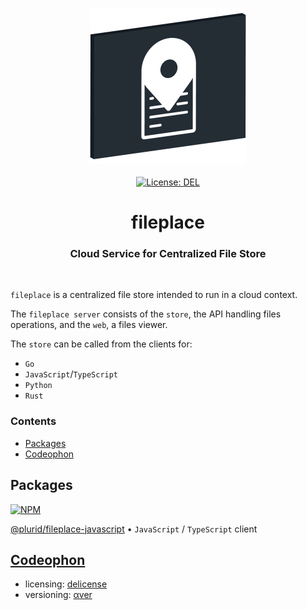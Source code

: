 <p align="center">
    <a target="_blank" href="https://fileplace.plurid.com">
        <img src="https://raw.githubusercontent.com/plurid/fileplace/master/about/identity/fileplace-logo.png" height="250px">
    </a>
    <br />
    <br />
    <a target="_blank" href="https://github.com/plurid/fileplace/blob/master/LICENSE">
        <img src="https://img.shields.io/badge/license-DEL-blue.svg?colorB=1380C3&style=for-the-badge" alt="License: DEL">
    </a>
</p>



<h1 align="center">
    fileplace
</h1>


<h3 align="center">
    Cloud Service for Centralized File Store
</h3>



<br />



`fileplace` is a centralized file store intended to run in a cloud context.

The `fileplace server` consists of the `store`, the API handling files operations, and the `web`, a files viewer.

The `store` can be called from the clients for:

+ `Go`
+ `JavaScript`/`TypeScript`
+ `Python`
+ `Rust`



### Contents

+ [Packages](#packages)
+ [Codeophon](#codeophon)



## Packages


<a target="_blank" href="https://www.npmjs.com/package/@plurid/fileplace">
    <img src="https://img.shields.io/npm/v/@plurid/fileplace.svg?logo=npm&colorB=1380C3&style=for-the-badge" alt="NPM">
</a>

[@plurid/fileplace-javascript][fileplace-javascript] • `JavaScript` / `TypeScript` client

[fileplace-javascript]: https://github.com/plurid/fileplace/tree/master/packages/client/fileplace-javascript



## [Codeophon](https://github.com/ly3xqhl8g9/codeophon)

+ licensing: [delicense](https://github.com/ly3xqhl8g9/delicense)
+ versioning: [αver](https://github.com/ly3xqhl8g9/alpha-versioning)
